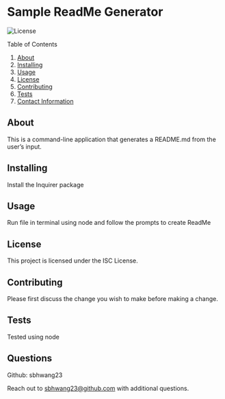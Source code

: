 # Sample ReadMe Generator 

  ![License](https://img.shields.io/badge/License-ISC-blue.svg)

  Table of Contents
  1. [About](#about)
  2. [Installing](#installing)
  3. [Usage](#usage)
  4. [License](#license)
  5. [Contributing](#contributing)
  6. [Tests](#Tests)
  7. [Contact Information](#Questions)

  ## About
  This is a command-line application that generates a README.md from the user’s input. 

  ## Installing
  Install the Inquirer package

  ## Usage
  Run file in terminal using node and follow the prompts to create ReadMe

  ## License 
  This project is licensed under the ISC License.

  ## Contributing
  Please first discuss the change you wish to make before making a change.

  ## Tests
  Tested using node 

  ## Questions
  Github: sbhwang23 

  Reach out to sbhwang23@github.com with additional questions.
